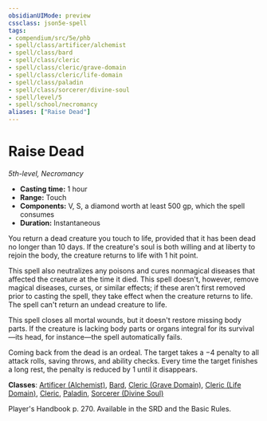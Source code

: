 ```yaml
---
obsidianUIMode: preview
cssclass: json5e-spell
tags:
- compendium/src/5e/phb
- spell/class/artificer/alchemist
- spell/class/bard
- spell/class/cleric
- spell/class/cleric/grave-domain
- spell/class/cleric/life-domain
- spell/class/paladin
- spell/class/sorcerer/divine-soul
- spell/level/5
- spell/school/necromancy
aliases: ["Raise Dead"]
---
```

# Raise Dead
*5th-level, Necromancy*  

- **Casting time:** 1 hour
- **Range:** Touch
- **Components:** V, S, a diamond worth at least 500 gp, which the spell consumes
- **Duration:** Instantaneous

You return a dead creature you touch to life, provided that it has been dead no longer than 10 days. If the creature's soul is both willing and at liberty to rejoin the body, the creature returns to life with 1 hit point.

This spell also neutralizes any poisons and cures nonmagical diseases that affected the creature at the time it died. This spell doesn't, however, remove magical diseases, curses, or similar effects; if these aren't first removed prior to casting the spell, they take effect when the creature returns to life. The spell can't return an undead creature to life.

This spell closes all mortal wounds, but it doesn't restore missing body parts. If the creature is lacking body parts or organs integral for its survival—its head, for instance—the spell automatically fails.

Coming back from the dead is an ordeal. The target takes a −4 penalty to all attack rolls, saving throws, and ability checks. Every time the target finishes a long rest, the penalty is reduced by 1 until it disappears.

**Classes**: [Artificer (Alchemist)](../classes/artificer-alchemist-tce.md#), [Bard](../classes/bard.md#), [Cleric (Grave Domain)](../classes/cleric-grave-domain-xge.md#), [Cleric (Life Domain)](../classes/cleric-life-domain.md#), [Cleric](../classes/cleric.md#), [Paladin](../classes/paladin.md#), [Sorcerer (Divine Soul)](../classes/sorcerer-divine-soul-xge.md#)

Player's Handbook p. 270. Available in the SRD and the Basic Rules.